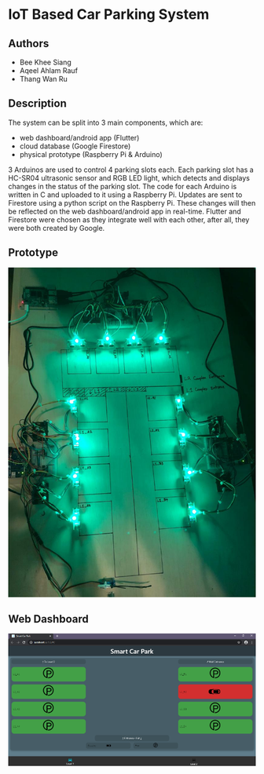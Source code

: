 # IoT Based Car Parking System

## Authors

- Bee Khee Siang
- Aqeel Ahlam Rauf
- Thang Wan Ru

## Description

The system can be split into 3 main components, which are: 
 - web dashboard/android app (Flutter)
 - cloud database (Google Firestore)
 - physical prototype (Raspberry Pi & Arduino) 

3 Arduinos are used to control 4 parking slots each. Each parking slot has a HC-SR04 ultrasonic sensor and RGB LED light, which detects and displays changes in the status of the parking slot. The code for each Arduino is written in C and uploaded to it using a Raspberry Pi. Updates are sent to Firestore using a python script on the Raspberry Pi. These changes will then be reflected on the web dashboard/android app in real-time. Flutter and Firestore were chosen as they integrate well with each other, after all, they were both created by Google. 

## Prototype
![alt text](https://github.com/kheesiang/IoT_Car_Park/blob/main/Prototype_image.jpeg)

## Web Dashboard
![alt text](https://github.com/kheesiang/IoT_Car_Park/blob/main/Chrome_dashboard_image.png)
